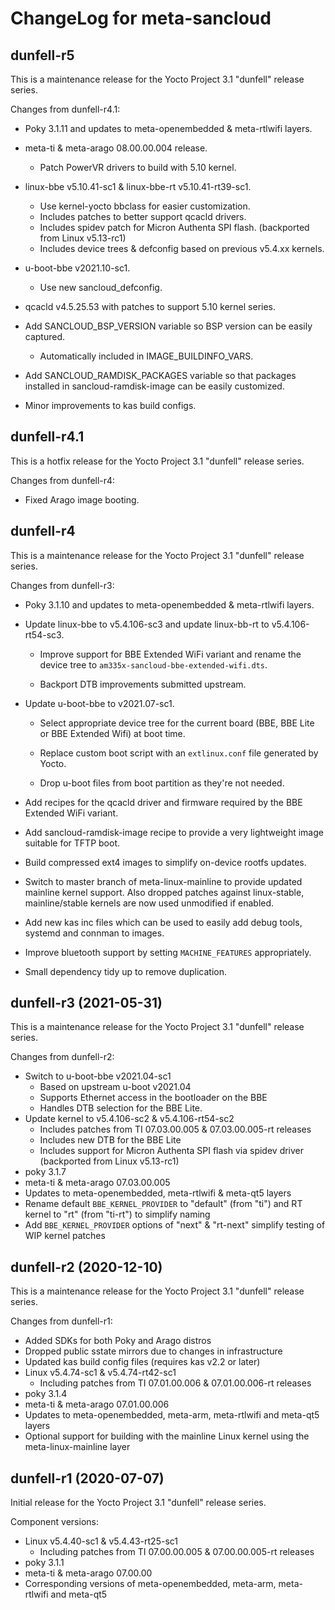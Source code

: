 # ChangeLog for meta-sancloud

## dunfell-r5

This is a maintenance release for the Yocto Project 3.1 "dunfell" release
series.

Changes from dunfell-r4.1:

* Poky 3.1.11 and updates to meta-openembedded & meta-rtlwifi layers.

* meta-ti & meta-arago 08.00.00.004 release.
  * Patch PowerVR drivers to build with 5.10 kernel.

* linux-bbe v5.10.41-sc1 & linux-bbe-rt v5.10.41-rt39-sc1.
  * Use kernel-yocto bbclass for easier customization.
  * Includes patches to better support qcacld drivers.
  * Includes spidev patch for Micron Authenta SPI flash.
    (backported from Linux v5.13-rc1)
  * Includes device trees & defconfig based on previous v5.4.xx kernels.

* u-boot-bbe v2021.10-sc1.
  * Use new sancloud_defconfig.

* qcacld v4.5.25.53 with patches to support 5.10 kernel series.

* Add SANCLOUD_BSP_VERSION variable so BSP version can be easily captured.
  * Automatically included in IMAGE_BUILDINFO_VARS.

* Add SANCLOUD_RAMDISK_PACKAGES variable so that packages installed in
  sancloud-ramdisk-image can be easily customized.

* Minor improvements to kas build configs.

## dunfell-r4.1

This is a hotfix release for the Yocto Project 3.1 "dunfell" release series.

Changes from dunfell-r4:

* Fixed Arago image booting.

## dunfell-r4

This is a maintenance release for the Yocto Project 3.1 "dunfell" release
series.

Changes from dunfell-r3:

* Poky 3.1.10 and updates to meta-openembedded & meta-rtlwifi layers.

* Update linux-bbe to v5.4.106-sc3 and update linux-bb-rt to v5.4.106-rt54-sc3.

  * Improve support for BBE Extended WiFi variant and rename the device tree to
    `am335x-sancloud-bbe-extended-wifi.dts`.

  * Backport DTB improvements submitted upstream.

* Update u-boot-bbe to v2021.07-sc1.

  * Select appropriate device tree for the current board (BBE, BBE Lite or BBE
    Extended Wifi) at boot time.

  * Replace custom boot script with an `extlinux.conf` file generated by Yocto.

  * Drop u-boot files from boot partition as they're not needed.

* Add recipes for the qcacld driver and firmware required by the BBE Extended
  WiFi variant.

* Add sancloud-ramdisk-image recipe to provide a very lightweight image
  suitable for TFTP boot.

* Build compressed ext4 images to simplify on-device rootfs updates.

* Switch to master branch of meta-linux-mainline to provide updated mainline
  kernel support. Also dropped patches against linux-stable, mainline/stable
  kernels are now used unmodified if enabled.

* Add new kas inc files which can be used to easily add debug tools, systemd and
  connman to images.

* Improve bluetooth support by setting `MACHINE_FEATURES` appropriately.

* Small dependency tidy up to remove duplication.

## dunfell-r3 (2021-05-31)

This is a maintenance release for the Yocto Project 3.1 "dunfell" release
series.

Changes from dunfell-r2:

* Switch to u-boot-bbe v2021.04-sc1
  * Based on upstream u-boot v2021.04
  * Supports Ethernet access in the bootloader on the BBE
  * Handles DTB selection for the BBE Lite.
* Update kernel to v5.4.106-sc2 & v5.4.106-rt54-sc2
  * Includes patches from TI 07.03.00.005 & 07.03.00.005-rt releases
  * Includes new DTB for the BBE Lite
  * Includes support for Micron Authenta SPI flash via spidev driver
    (backported from Linux v5.13-rc1)
* poky 3.1.7
* meta-ti & meta-arago 07.03.00.005
* Updates to meta-openembedded, meta-rtlwifi & meta-qt5 layers
* Rename default `BBE_KERNEL_PROVIDER` to "default" (from "ti") and RT kernel
  to "rt" (from "ti-rt") to simplify naming
* Add `BBE_KERNEL_PROVIDER` options of "next" & "rt-next" simplify testing of
  WIP kernel patches

## dunfell-r2 (2020-12-10)

This is a maintenance release for the Yocto Project 3.1 "dunfell" release
series.

Changes from dunfell-r1:

* Added SDKs for both Poky and Arago distros
* Dropped public sstate mirrors due to changes in infrastructure
* Updated kas build config files (requires kas v2.2 or later)
* Linux v5.4.74-sc1 & v5.4.74-rt42-sc1
  * Including patches from TI 07.01.00.006 & 07.01.00.006-rt releases
* poky 3.1.4
* meta-ti & meta-arago 07.01.00.006
* Updates to meta-openembedded, meta-arm, meta-rtlwifi and meta-qt5 layers
* Optional support for building with the mainline Linux kernel using the
  meta-linux-mainline layer

## dunfell-r1 (2020-07-07)

Initial release for the Yocto Project 3.1 "dunfell" release series.

Component versions:

* Linux v5.4.40-sc1 & v5.4.43-rt25-sc1
  * Including patches from TI 07.00.00.005 & 07.00.00.005-rt releases
* poky 3.1.1
* meta-ti & meta-arago 07.00.00
* Corresponding versions of meta-openembedded, meta-arm, meta-rtlwifi and
  meta-qt5
